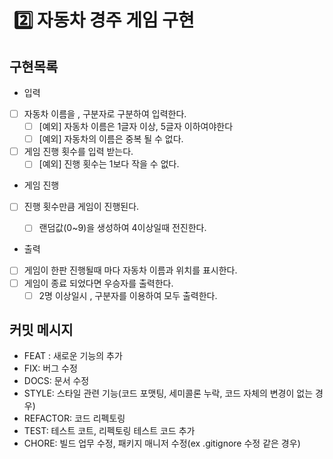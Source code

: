 # ️ 2️⃣ 자동차 경주 게임 구현

## 구현목록

- 입력
- [ ] 자동차 이름을 , 구분자로 구분하여 입력한다.
    - [ ] [예외] 자동차 이름은 1글자 이상, 5글자 이하여야한다
    - [ ] [예외] 자동차의 이름은 중복 될 수 없다.
- [ ] 게임 진행 횟수를 입력 받는다.
    - [ ] [예외] 진행 횟수는 1보다 작을 수 없다.
 
- 게임 진행
- [ ] 진행 횟수만큼 게임이 진행된다.
    - [ ] 랜덤값(0~9)을 생성하여 4이상일때 전진한다.


- 출력
- [ ] 게임이 한판 진행될때 마다 자동차 이름과 위치를 표시한다.
- [ ] 게임이 종료 되었다면 우승자를 출력한다.
    - [ ] 2명 이상일시 , 구분자를 이용하여 모두 출력한다.

## 커밋 메시지

- FEAT : 새로운 기능의 추가
- FIX: 버그 수정
- DOCS: 문서 수정
- STYLE: 스타일 관련 기능(코드 포맷팅, 세미콜론 누락, 코드 자체의 변경이 없는 경우)
- REFACTOR: 코드 리펙토링
- TEST: 테스트 코트, 리펙토링 테스트 코드 추가
- CHORE: 빌드 업무 수정, 패키지 매니저 수정(ex .gitignore 수정 같은 경우)